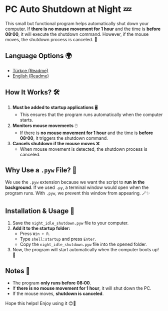 # **PC Auto Shutdown at Night 💤**  

This small but functional program helps automatically shut down your computer. If **there is no mouse movement for 1 hour** and the time is **before 08:00**, it will execute the shutdown command. However, if the mouse moves, the shutdown process is canceled. 🚀  

## Language Options 🌍
- [Türkçe (Readme)](readme.tr.md)
- [English (Readme)](readme.md)

## **How It Works? 🛠️**  
1. **Must be added to startup applications** 🖥️  
   - This ensures that the program runs automatically when the computer starts.  
2. **Monitors mouse movements** 🖱️  
   - If there is **no mouse movement for 1 hour** and the time is **before 08:00**, it triggers the shutdown command.  
3. **Cancels shutdown if the mouse moves** ❌  
   - When mouse movement is detected, the shutdown process is canceled.  

## **Why Use a `.pyw` File? 🤔**  
We use the `.pyw` extension because we want the script to **run in the background**. If we used `.py`, a terminal window would open when the program runs. With `.pyw`, we prevent this window from appearing. 🪄✨  

## **Installation & Usage 📌**  
1. Save the `night_idle_shutdown.pyw` file to your computer.  
2. **Add it to the startup folder:**  
   - Press `Win + R`.  
   - Type `shell:startup` and press `Enter`.  
   - Copy the `night_idle_shutdown.pyw` file into the opened folder.  
3. Now, the program will start automatically when the computer boots up! 🎉  

## **Notes 📢**  
- The program **only runs before 08:00**.  
- If **there is no mouse movement for 1 hour**, it will shut down the PC.  
- If the mouse moves, **shutdown is canceled**.  

Hope this helps! Enjoy using it 😊🚀  